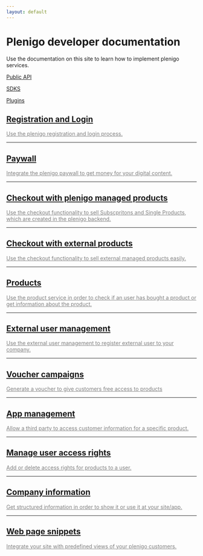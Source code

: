```yaml
---
layout: default
---
```


# Plenigo developer documentation

Use the documentation on this site to learn how to implement plenigo services. 

[Public API](https://api.plenigo.com)

[SDKS](/sdks)

[Plugins](/plugins)



<div class="container">
        <div class="row">
            <div class="col-lg-8 col-lg-offset-2 col-md-10 col-md-offset-1">
                <div class="post-preview">
                    <a href="login">
                        <h2 class="post-title">
                            Registration and Login 
                        </h2>
                        <a href="login" style="color:grey"> 
                        Use the plenigo registration and login process.
                        </a>
                    </a>
                </div>
                <hr>
                 <div class="post-preview">
                      <a href="paywall" >
                           <h2 class="post-title">
                           Paywall
                           </h2>
                           <a href="paywall" style="color: grey"> 
                           Integrate the plenigo paywall to get money for your digital content.
                           </a>
                      </a>
                 </div>
                 <hr>
                <div class="post-preview">
                    <a href="checkout_plenigo_managed_products">
                        <h2 class="post-title">
                            Checkout with plenigo managed products
                        </h2>
                        <a href="checkout_plenigo_managed_products" style="color:grey"> 
                        Use the checkout functionality to sell Subscpritons and Single Products, which are created in the plenigo backend.  </a>
                    </a>
                </div>
                  <hr>
                <div class="post-preview">
                    <a href="checkout_external_products">
                        <h2 class="post-title">
                    Checkout with external products
                        </h2>
                    <a href="checkout_external_products" style="color:grey"> 
                     Use the checkout functionality to sell external managed products easily. </a>
                    </a>
                </div>
                <hr>
                <div class="post-preview">
                    <a href="products">
                         <h2 class="post-title">
                          Products
                         </h2>
                         <a href="products" style="color:grey"> 
                         Use the product service in order to check if an user has bought a product or get information about the product.
                         </a>
                    </a>
                </div>
                 <hr>
                 <div class="post-preview">
                      <a href="external_user_management"  >
                          <h2 class="post-title">
                           External user management
                           </h2>
                           <a href="external_user_management" style="color: grey"> 
                           Use the external user management to register external user to your company.
                          </a>
                      </a>
                 </div>
                 <hr>
                 <div class="post-preview">
                      <a href="voucher_campaigns"  >
                           <h2 class="post-title">
                           Voucher campaigns
                           </h2>
                           <a href="voucher_campaigns" style="color: grey"> 
                            Generate a voucher to give customers free access to products</a>
                 </a>
                 </div>
                 <hr>
                 <div class="post-preview">
                       <a href="app_management"  >
                            <h2 class="post-title">
                            App management
                            </h2>
                            <a href="app_management" style="color: grey"> 
                    Allow a third party to access customer information for a specific product.
                       </a>
                 </a>
                </div>
                <hr>                   
                <div class="post-preview">
                        <a href="manage_user_access_rights"  >
                             <h2 class="post-title">
                             Manage user access rights
                             </h2>
                             <a href="manage_user_access_rights" style="color: grey"> 
                             Add or delete access rights for products to a user.
                        </a>
                       </a>
                </div>        
                <hr>                   
                <div class="post-preview">
                        <a href="company_information"  >
                             <h2 class="post-title">
                            Company information
                             </h2>
                             <a href="company_information" style="color: grey"> 
                             Get structured information in order to show it or use it at your site/app.</a>
                       </a>
                 </div>   
                <hr>                   
                 <div class="post-preview">
                                        <a href="page_snippets"  >
                                             <h2 class="post-title">
                                            Web page snippets
                                             </h2>
                                             <a href="page_snippets" style="color: grey"> 
                                              Integrate your site with predefined views of your plenigo customers.
                                           </a>

